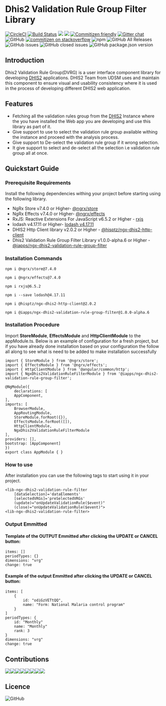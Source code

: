 # Dhis2 Validation Rule Group Filter Library
[![CircleCI](https://circleci.com/gh/hisptz/ngx-dhis2-validation-rule-filter.svg?style=svg)](https://circleci.com/gh/hisptz/ngx-dhis2-validation-rule-filter)
[![Build Status](https://travis-ci.org/hisptz/ngx-dhis2-validation-rule-filter.svg?branch=master)](https://travis-ci.org/hisptz/ngx-dhis2-validation-rule-filter)
<a href="https://codeclimate.com/github/interactive-apps/ngx-dhis2-validation-rule-filter/maintainability"><img src="https://api.codeclimate.com/v1/badges/2e960ffcdabbc71df2f5/maintainability" /></a>
<a href="https://codeclimate.com/github/interactive-apps/ngx-dhis2-validation-rule-filter/test_coverage"><img src="https://api.codeclimate.com/v1/badges/2e960ffcdabbc71df2f5/test_coverage" /></a>
[![Commitizen friendly](https://img.shields.io/badge/commitizen-friendly-brightgreen.svg)](http://commitizen.github.io/cz-cli/)
[![Gitter chat](https://badges.gitter.im/hisptz/gitter.png)](https://gitter.im/hisptz/community)
![GitHub](https://img.shields.io/github/license/hisptz/ngx-dhis2-validation-rule-filter.svg)
[![commitizen on stackoverflow](https://img.shields.io/badge/stackoverflow-community-orange.svg?longCache=true&style=flat-square&logo=stackoverflow)](https://stackoverflow.com/tags/dhis-2)
![npm](https://img.shields.io/npm/v/@iapps/ngx-dhis2-validation-rule-group-filter.svg)
![GitHub All Releases](https://img.shields.io/github/downloads/hisptz/ngx-dhis2-validation-rule-filter/total.svg)
![GitHub issues](https://img.shields.io/github/issues/hisptz/ngx-dhis2-validation-rule-filter.svg)
![GitHub closed issues](https://img.shields.io/github/issues-closed/hisptz/ngx-dhis2-validation-rule-filter.svg)
![GitHub package.json version](https://img.shields.io/github/package-json/v/hisptz/ngx-dhis2-validation-rule-filter.svg)
## Introduction

Dhis2 Validation Rule Group(DVRG) is a user interface component library for developing [DHIS2](http://www.dhis2.org/) applications. DHIS2 Team from UDSM uses and maintain this component to ensure visual and usability consistency where it is used in the process of developing different DHIS2 web application.

## Features
- Fetching all the validation rules group from the [DHIS2](http://www.dhis2.org/) Instance where the you have installed the Web app you are developing and use this library as part of it.
- Give support to use to select the validation rule group available withing the instance and proceed with the analysis process.
- Give support to De-select the validation rule group if it wrong selection.
- It give support to select and de-select all the selection i.e validation rule group all at once.

## Quickstart Guide

### Prerequisite Requirements
Install the following dependencies withing your project before starting using the following library.

- NgRx Store v7.4.0 or Higher- [@ngrx/store](https://www.npmjs.com/package/@ngrx/store)
- NgRx Effects v7.4.0 or Higher- [@ngrx/effects](https://www.npmjs.com/package/@ngrx/effects)
- RxJS: Reactive Extensions For JavaScript v6.5.2 or Higher - [rxjs](https://www.npmjs.com/package/rxjs)
- lodash v4.17.11
 or Higher- [lodash v4.17.11
](https://www.npmjs.com/package/lodash)
- DHIS2 Http Client library
 v2.0.2 or Higher - [@hisptz/ngx-dhis2-http-client](https://www.npmjs.com/package/@ngrx/effects)
- Dhis2 Validation Rule Group Filter Library
 v1.0.0-alpha.6 or Higher - [@iapps/ngx-dhis2-validation-rule-group-filter
](https://www.npmjs.com/package/@iapps/ngx-dhis2-validation-rule-group-filter)

### Installation Commands
    npm i @ngrx/store@7.4.0

    npm i @ngrx/effects@7.4.0

    npm i rxjs@6.5.2

    npm i --save lodash@4.17.11

    npm i @hisptz/ngx-dhis2-http-client@2.0.2

    npm i @iapps/ngx-dhis2-validation-rule-group-filter@1.0.0-alpha.6


### Installation Procedure
Import **StoreModule**, **EffectsModule** and **HttpClientModule** to the appModule.ts. Below is an example of configuration for a fresh project, but if you have already done installation based on your configuration the follow all along to see what is need to be added to make installation successfully

    import { StoreModule } from '@ngrx/store';
    import { EffectsModule } from '@ngrx/effects';
    import { HttpClientModule } from '@angular/common/http';
    import { NgxDhis2ValidationRuleFilterModule } from '@iapps/ngx-dhis2-validation-rule-group-filter';

    @NgModule({
        declarations: [
        AppComponent,
    ],
    imports: [
        BrowserModule,
        AppRoutingModule,
        StoreModule.forRoot({}),
        EffectsModule.forRoot([]),
        HttpClientModule,
        NgxDhis2ValidationRuleFilterModule
    ],
    providers: [],
    bootstrap: [AppComponent]
    })
    export class AppModule { }

### How to use
After installation you can use the following tags to start using it in your project.

    <lib-ngx-dhis2-validation-rule-filter
        [dataSelection]='dataElements' 
        [selectedVRGs]='preSelectedVRGs'
        (update)="onUpdateValidationRule($event)"
        (close)="onUpdateValidationRule($event)">
    <lib-ngx-dhis2-validation-rule-filter>

### Output Emmitted
#### Template of the OUTPUT Emmitted after clicking the UPDATE or CANCEL button:
    items: []
    periodTypes: {}
    dimensions: "vrg"
    change: true

#### Example of the output Emmitted after clicking the UPDATE or CANCEL button:

    items: [
        {
            id: "odiGzVETtQQ",
            name: "Form: National Malaria control program"
        }
    ]
    periodTypes: {
        id: "Monthly"
        name: "Monthly"
        rank: 3
    }
    dimensions: "vrg"
    change: true


## Contributions
[![](https://sourcerer.io/fame/waltervfaustine/interactive-apps/ngx-dhis2-validation-rule-filter/images/0)](https://sourcerer.io/fame/waltervfaustine/interactive-apps/ngx-dhis2-validation-rule-filter/links/0)[![](https://sourcerer.io/fame/waltervfaustine/interactive-apps/ngx-dhis2-validation-rule-filter/images/1)](https://sourcerer.io/fame/waltervfaustine/interactive-apps/ngx-dhis2-validation-rule-filter/links/1)[![](https://sourcerer.io/fame/waltervfaustine/interactive-apps/ngx-dhis2-validation-rule-filter/images/2)](https://sourcerer.io/fame/waltervfaustine/interactive-apps/ngx-dhis2-validation-rule-filter/links/2)[![](https://sourcerer.io/fame/waltervfaustine/interactive-apps/ngx-dhis2-validation-rule-filter/images/3)](https://sourcerer.io/fame/waltervfaustine/interactive-apps/ngx-dhis2-validation-rule-filter/links/3)[![](https://sourcerer.io/fame/waltervfaustine/interactive-apps/ngx-dhis2-validation-rule-filter/images/4)](https://sourcerer.io/fame/waltervfaustine/interactive-apps/ngx-dhis2-validation-rule-filter/links/4)[![](https://sourcerer.io/fame/waltervfaustine/interactive-apps/ngx-dhis2-validation-rule-filter/images/5)](https://sourcerer.io/fame/waltervfaustine/interactive-apps/ngx-dhis2-validation-rule-filter/links/5)[![](https://sourcerer.io/fame/waltervfaustine/interactive-apps/ngx-dhis2-validation-rule-filter/images/6)](https://sourcerer.io/fame/waltervfaustine/interactive-apps/ngx-dhis2-validation-rule-filter/links/6)[![](https://sourcerer.io/fame/waltervfaustine/interactive-apps/ngx-dhis2-validation-rule-filter/images/7)](https://sourcerer.io/fame/waltervfaustine/hisptz/ngx-dhis2-validation-rule-filter/links/7)

## Licence
![GitHub](https://img.shields.io/github/license/hisptz/ngx-dhis2-validation-rule-filter.svg?style=for-the-badge)
